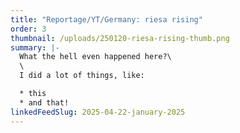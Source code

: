 ```yaml
---
title: "Reportage/YT/Germany: riesa rising"
order: 3
thumbnail: /uploads/250120-riesa-rising-thumb.png
summary: |-
  What the hell even happened here?\
  \
  I did a lot of things, like:

  * this
  * and that!
linkedFeedSlug: 2025-04-22-january-2025
---
```

